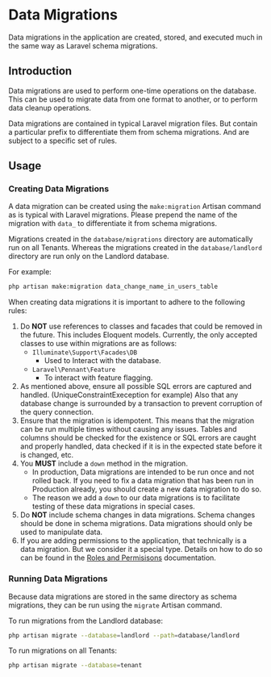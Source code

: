# Data Migrations

Data migrations in the application are created, stored, and executed much in the same way as Laravel schema migrations.

## Introduction

Data migrations are used to perform one-time operations on the database. This can be used to migrate data from one format to another, or to perform data cleanup operations.

Data migrations are contained in typical Laravel migration files. But contain a particular prefix to differentiate them from schema migrations. And are subject to a specific set of rules.

## Usage

### Creating Data Migrations

A data migration can be created using the `make:migration` Artisan command as is typical with Laravel migrations. Please prepend the name of the migration with `data_` to differentiate it from schema migrations.

Migrations created in the `database/migrations` directory are automatically run on all Tenants. Whereas the migrations created in the `database/landlord` directory are run only on the Landlord database.

For example:

```bash
php artisan make:migration data_change_name_in_users_table
```

When creating data migrations it is important to adhere to the following rules:

1. Do **NOT** use references to classes and facades that could be removed in the future. This includes Eloquent models. Currently, the only accepted classes to use within migrations are as follows:
    - `Illuminate\Support\Facades\DB`
        - Used to Interact with the database.
    - `Laravel\Pennant\Feature`
        - To interact with feature flagging.
2. As mentioned above, ensure all possible SQL errors are captured and handled. (UniqueConstraintExeception for example) Also that any database change is surrounded by a transaction to prevent corruption of the query connection.
2. Ensure that the migration is idempotent. This means that the migration can be run multiple times without causing any issues. Tables and columns should be checked for the existence or SQL errors are caught and properly handled, data checked if it is in the expected state before it is changed, etc.
3. You **MUST** include a `down` method in the migration.
    - In production, Data migrations are intended to be run once and not rolled back. If you need to fix a data migration that has been run in Production already, you should create a new data migration to do so.
    - The reason we add a `down` to our data migrations is to facilitate testing of these data migrations in special cases.
4. Do **NOT** include schema changes in data migrations. Schema changes should be done in schema migrations. Data migrations should only be used to manipulate data.
5. If you are adding permissions to the application, that technically is a data migration. But we consider it a special type. Details on how to do so can be found in the [Roles and Permisisons](/docs/roles-and-permissions.md) documentation.

### Running Data Migrations

Because data migrations are stored in the same directory as schema migrations, they can be run using the `migrate` Artisan command.

To run migrations from the Landlord database:

```bash
php artisan migrate --database=landlord --path=database/landlord
```

To run migrations on all Tenants:

```bash
php artisan migrate --database=tenant
```